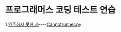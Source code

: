 # 프로그래머스 코딩 테스트 연습

1.[완주하지 못한 자](https://school.programmers.co.kr/learn/courses/30/lessons/42576?language=python3)----[Cannotrunner.py](https://github.com/Leejoonkwon/study-algorithm/blob/ljk/ljk/programmers/Cannotrunner.py)

